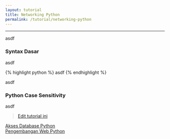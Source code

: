 ```yaml
---
layout: tutorial
title: Networking Python
permalink: /tutorial/networking-python
---
```


---

asdf

### Syntax Dasar
asdf

{% highlight python %}
asdf
{% endhighlight %}

asdf


### Python Case Sensitivity
asdf


> [Edit tutorial ini](https://github.com/belajarpythoncom/belajarpythoncom.github.io/edit/master/tutorials/networking-python.md)

<div class="row navigation-tutorial">
    <div class="col-md-6 prev-tutorial">
        <a href="/tutorial/akses-database-python"><i class="fas fa-arrow-circle-left"></i>Akses Database Python</a>
    </div>
    <div class="col-md-6 next-tutorial">
        <a href="/tutorial/pengembangan-web-python" class="hoverable">Pengembangan Web Python<i class="fas fa-arrow-circle-right"></i></a>
    </div>
</div>
